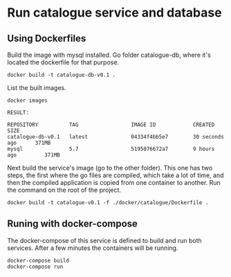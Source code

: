 # Run catalogue service and database

## Using Dockerfiles

Build the image with mysql installed. Go folder catalogue-db, where it's located the dockerfile for that purpose.

```shell
docker build -t catalogue-db-v0.1 .
```

List the built images.

```shell
docker images

RESULT:

REPOSITORY          TAG                 IMAGE ID            CREATED             SIZE
catalogue-db-v0.1   latest              04334f4bb5e7        30 seconds ago      371MB
mysql               5.7                 5195076672a7        9 hours ago         371MB
```

Next build the service's image (go to the other folder). 
This one has two steps, the first where the go files are compiled, which take a lot of time, and then the compiled application is copied from one container to another.
Run the command on the root of the project.

```shell
docker build -t catalogue-v0.1 -f ./docker/catalogue/Dockerfile .
```

## Runing with docker-compose

The docker-compose of this service is defined to build and run both services.
After a few minutes the containers will be running.

```shell
docker-compose build
docker-compose run
```
